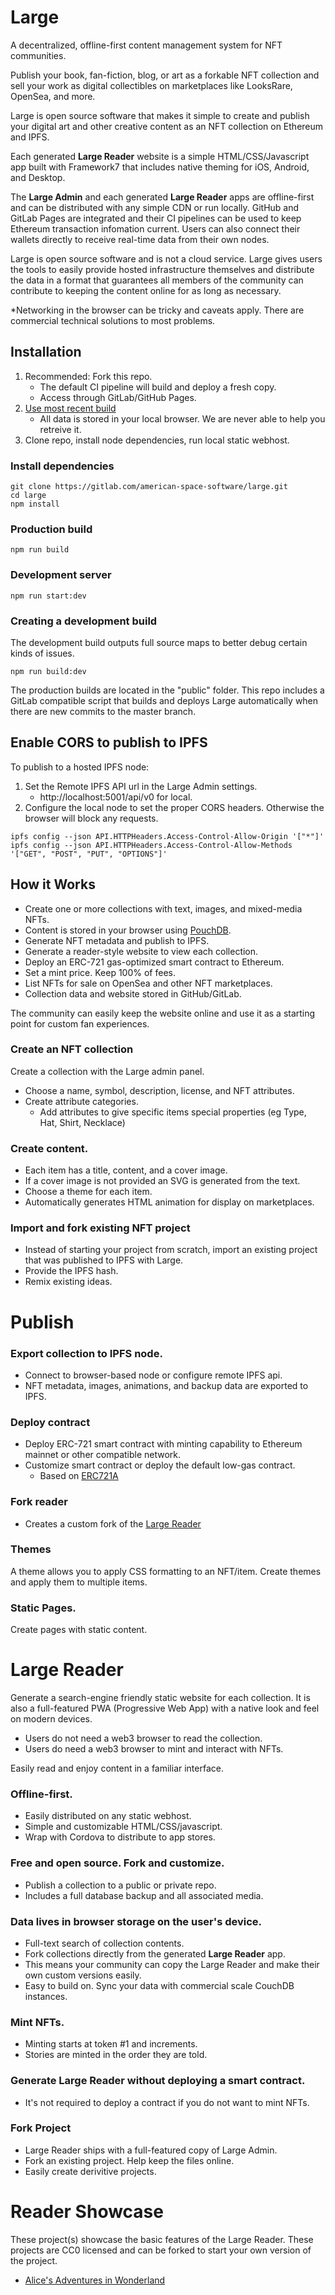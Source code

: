 
# Large
A decentralized, offline-first content management system for NFT communities.

Publish your book, fan-fiction, blog, or art as a forkable NFT collection and sell your work as digital collectibles on marketplaces like LooksRare, OpenSea, and more.

Large is open source software that makes it simple to create and publish your digital art and other creative content as an NFT collection on Ethereum and IPFS.  

Each generated **Large Reader** website is a simple HTML/CSS/Javascript app built with Framework7 that includes native theming for iOS, Android, and Desktop.

The **Large Admin** and each generated **Large Reader** apps are offline-first and can be distributed with any simple CDN or run locally. GitHub and GitLab Pages are integrated and their CI pipelines can be used to keep Ethereum transaction infomation current. Users can also connect their wallets directly to receive real-time data from their own nodes.  

Large is open source software and is not a cloud service. Large gives users the tools to easily provide hosted infrastructure themselves and distribute the data in a format that guarantees all members of the community can contribute to keeping the content online for as long as necessary. 

*Networking in the browser can be tricky and caveats apply. There are commercial technical solutions to most problems.  

## Installation 
1. Recommended: Fork this repo. 
    * The default CI pipeline will build and deploy a fresh copy.
    * Access through GitLab/GitHub Pages.
2. [Use most recent build](https://american-space-software.gitlab.io/large/)
    * All data is stored in your local browser. We are never able to help you retreive it.
3. Clone repo, install node dependencies, run local static webhost.


### Install dependencies
```console
git clone https://gitlab.com/american-space-software/large.git
cd large
npm install
```

### Production build
```console
npm run build
```

### Development server
```console
npm run start:dev
```

### Creating a development build

The development build outputs full source maps to better debug certain kinds of issues.

```console
npm run build:dev
```

The production builds are located in the "public" folder. This repo includes a GitLab compatible script that builds and deploys Large automatically when there are new commits to the master branch. 


## Enable CORS to publish to IPFS
To publish to a hosted IPFS node:

1. Set the Remote IPFS API url in the Large Admin settings.
    * http://localhost:5001/api/v0 for local.
2. Configure the local node to set the proper CORS headers. Otherwise the browser will block any requests.

```console
ipfs config --json API.HTTPHeaders.Access-Control-Allow-Origin '["*"]'
ipfs config --json API.HTTPHeaders.Access-Control-Allow-Methods '["GET", "POST", "PUT", "OPTIONS"]'
```

## How it Works
* Create one or more collections with text, images, and mixed-media NFTs.
* Content is stored in your browser using [PouchDB](https://pouchdb.com).
* Generate NFT metadata and publish to IPFS.
* Generate a reader-style website to view each collection.
* Deploy an ERC-721 gas-optimized smart contract to Ethereum.
* Set a mint price. Keep 100% of fees. 
* List NFTs for sale on OpenSea and other NFT marketplaces. 
* Collection data and website stored in GitHub/GitLab.

The community can easily keep the website online and use it as a starting point for custom fan experiences.

### Create an NFT collection
Create a collection with the Large admin panel. 

* Choose a name, symbol, description, license, and NFT attributes.
* Create attribute categories.
    * Add attributes to give specific items special properties (eg Type, Hat, Shirt, Necklace)

### Create content. 
* Each item has a title, content, and a cover image.
* If a cover image is not provided an SVG is generated from the text.
* Choose a theme for each item.
* Automatically generates HTML animation for display on marketplaces.

### Import and fork existing NFT project
* Instead of starting your project from scratch, import an existing project that was published to IPFS with Large.
* Provide the IPFS hash.
* Remix existing ideas.


# Publish

### Export collection to IPFS node.
* Connect to browser-based node or configure remote IPFS api.
* NFT metadata, images, animations, and backup data are exported to IPFS.

### Deploy contract
* Deploy ERC-721 smart contract with minting capability to Ethereum mainnet or other compatible network.
* Customize smart contract or deploy the default low-gas contract.
    * Based on [ERC721A](https://github.com/chiru-labs/ERC721A)

### Fork reader
* Creates a custom fork of the [Large Reader](https://gitlab.com/ptoner/large-reader)

### Themes
A theme allows you to apply CSS formatting to an NFT/item. Create themes and apply them to multiple items. 

### Static Pages.
Create pages with static content.

# Large Reader 
Generate a search-engine friendly static website for each collection. It is also a full-featured PWA (Progressive Web App) with a native look and feel on modern devices.

* Users do not need a web3 browser to read the collection.
* Users do need a web3 browser to mint and interact with NFTs.

Easily read and enjoy content in a familiar interface.

### Offline-first.
* Easily distributed on any static webhost. 
* Simple and customizable HTML/CSS/javascript.
* Wrap with Cordova to distribute to app stores.

### Free and open source. Fork and customize.
* Publish a collection to a public or private repo.
* Includes a full database backup and all associated media. 

### Data lives in browser storage on the user's device.
* Full-text search of collection contents.
* Fork collections directly from the generated **Large Reader** app. 
* This means your community can copy the Large Reader and make their own custom versions easily.
* Easy to build on. Sync your data with commercial scale CouchDB instances. 

### Mint NFTs.
* Minting starts at token #1 and increments.
* Stories are minted in the order they are told.

### Generate Large Reader without deploying a smart contract.
* It's not required to deploy a contract if you do not want to mint NFTs.

### Fork Project
* Large Reader ships with a full-featured copy of Large Admin.
* Fork an existing project. Help keep the files online.
* Easily create derivitive projects.


# Reader Showcase
These project(s) showcase the basic features of the Large Reader. These projects are CC0 licensed and can be forked to start your own version of the project.
* [Alice's Adventures in Wonderland](https://readalice.com)




